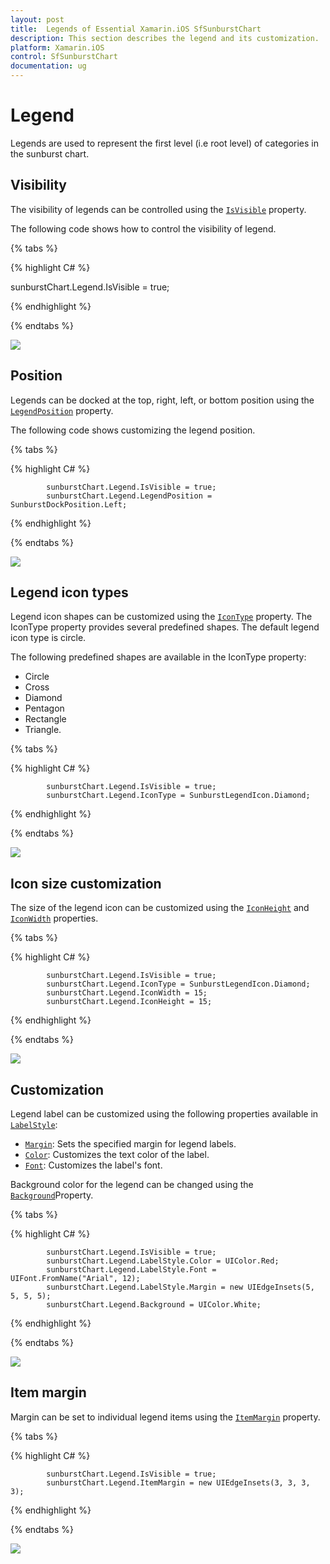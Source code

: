 ```yaml
---
layout: post
title:  Legends of Essential Xamarin.iOS SfSunburstChart
description: This section describes the legend and its customization.
platform: Xamarin.iOS
control: SfSunburstChart
documentation: ug
---
```


# Legend

Legends are used to represent the first level (i.e root level) of categories in the sunburst chart.

## Visibility

The visibility of legends can be controlled using the [`IsVisible`](https://help.syncfusion.com/cr/cref_files/xamarin-ios/sfsunburstchart/Syncfusion.SfSunburstChart.iOS~Syncfusion.SfSunburstChart.iOS.SunburstChartLegend~IsVisible.html) property.

The following code shows how to control the visibility of legend.

{% tabs %} 

{% highlight C# %} 

sunburstChart.Legend.IsVisible = true;

{% endhighlight %}

{% endtabs %} 

![](Legend_images/Legend.jpg)


## Position

Legends can be docked at the top, right, left, or bottom position using the [`LegendPosition`](https://help.syncfusion.com/cr/cref_files/xamarin-ios/sfsunburstchart/Syncfusion.SfSunburstChart.iOS~Syncfusion.SfSunburstChart.iOS.SunburstChartLegend~LegendPosition.html) property.

The following code shows customizing the legend position.

{% tabs %} 

{% highlight C# %} 

            sunburstChart.Legend.IsVisible = true;
            sunburstChart.Legend.LegendPosition = SunburstDockPosition.Left;

{% endhighlight %}

{% endtabs %} 

![](Legend_images/LegendPosition.jpg)


## Legend icon types

Legend icon shapes can be customized using the [`IconType`](https://help.syncfusion.com/cr/cref_files/xamarin-ios/sfsunburstchart/Syncfusion.SfSunburstChart.iOS~Syncfusion.SfSunburstChart.iOS.SunburstChartLegend~IconType.html) property. The IconType property provides several predefined shapes. The default legend icon type is circle.

The following predefined shapes are available in the IconType property:
* Circle
* Cross
* Diamond
* Pentagon
* Rectangle
* Triangle.

{% tabs %} 

{% highlight C# %} 

            sunburstChart.Legend.IsVisible = true;
            sunburstChart.Legend.IconType = SunburstLegendIcon.Diamond;

{% endhighlight %}

{% endtabs %} 

![](Legend_images/IconType.jpg)

## Icon size customization

The size of the legend icon can be customized using the [`IconHeight`](https://help.syncfusion.com/cr/cref_files/xamarin-ios/sfsunburstchart/Syncfusion.SfSunburstChart.iOS~Syncfusion.SfSunburstChart.iOS.SunburstChartLegend~IconHeight.html) and [`IconWidth`](https://help.syncfusion.com/cr/cref_files/xamarin-ios/sfsunburstchart/Syncfusion.SfSunburstChart.iOS~Syncfusion.SfSunburstChart.iOS.SunburstChartLegend~IconWidth.html) properties.

{% tabs %} 

{% highlight C# %} 

            sunburstChart.Legend.IsVisible = true;
            sunburstChart.Legend.IconType = SunburstLegendIcon.Diamond;
            sunburstChart.Legend.IconWidth = 15;
            sunburstChart.Legend.IconHeight = 15;            

{% endhighlight %}

{% endtabs %} 

![](Legend_images/IconSize.jpg)

## Customization

Legend label can be customized using the following properties available in [`LabelStyle`](https://help.syncfusion.com/cr/cref_files/xamarin-ios/sfsunburstchart/Syncfusion.SfSunburstChart.iOS~Syncfusion.SfSunburstChart.iOS.SunburstChartLegend~LabelStyle.html):

* [`Margin`](https://help.syncfusion.com/cr/cref_files/xamarin-ios/sfsunburstchart/Syncfusion.SfSunburstChart.iOS~Syncfusion.SfSunburstChart.iOS.SunburstChartLegendLabelStyle~Margin.html): Sets the specified margin for legend labels.
* [`Color`](https://help.syncfusion.com/cr/cref_files/xamarin-ios/sfsunburstchart/Syncfusion.SfSunburstChart.iOS~Syncfusion.SfSunburstChart.iOS.SunburstChartLegendLabelStyle~Color.html): Customizes the text color of the label.
* [`Font`](https://help.syncfusion.com/cr/cref_files/xamarin-ios/sfsunburstchart/Syncfusion.SfSunburstChart.iOS~Syncfusion.SfSunburstChart.iOS.SunburstChartLegendLabelStyle~Font.html): Customizes the label's font.

Background color for the legend can be changed using the [`Background`](https://help.syncfusion.com/cr/cref_files/xamarin-ios/sfsunburstchart/Syncfusion.SfSunburstChart.iOS~Syncfusion.SfSunburstChart.iOS.SunburstChartLegend~Background.html)Property.

{% tabs %} 

{% highlight C# %} 

            sunburstChart.Legend.IsVisible = true;
            sunburstChart.Legend.LabelStyle.Color = UIColor.Red;
            sunburstChart.Legend.LabelStyle.Font = UIFont.FromName("Arial", 12);
            sunburstChart.Legend.LabelStyle.Margin = new UIEdgeInsets(5, 5, 5, 5);
            sunburstChart.Legend.Background = UIColor.White;

{% endhighlight %}

{% endtabs %} 

![](Legend_images/LabelStyle.jpg)


## Item margin

Margin can be set to individual legend items using the [`ItemMargin`](https://help.syncfusion.com/cr/cref_files/xamarin-ios/sfsunburstchart/Syncfusion.SfSunburstChart.iOS~Syncfusion.SfSunburstChart.iOS.SunburstChartLegend~ItemMargin.html) property.

{% tabs %} 

{% highlight C# %} 

            sunburstChart.Legend.IsVisible = true;
            sunburstChart.Legend.ItemMargin = new UIEdgeInsets(3, 3, 3, 3);          

{% endhighlight %}

{% endtabs %} 

![](Legend_images/ItemMargin.png)

